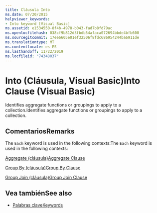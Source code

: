 ```yaml
---
title: Cláusula Into
ms.date: 07/20/2015
helpviewer_keywords:
- Into keyword [Visual Basic]
ms.assetid: e1534550-8f4b-4978-b043-fad7b8fd79ac
ms.openlocfilehash: 038cf9b812d3fbdb54afaca072694bbde4bfb600
ms.sourcegitcommit: 17ee6605e01ef32506f8fdc686954244ba6911de
ms.translationtype: MT
ms.contentlocale: es-ES
ms.lasthandoff: 11/22/2019
ms.locfileid: "74348037"
---
```

# <a name="into-clause-visual-basic"></a><span data-ttu-id="878ff-102">Into (Cláusula, Visual Basic)</span><span class="sxs-lookup"><span data-stu-id="878ff-102">Into Clause (Visual Basic)</span></span>
<span data-ttu-id="878ff-103">Identifies aggregate functions or groupings to apply to a collection.</span><span class="sxs-lookup"><span data-stu-id="878ff-103">Identifies aggregate functions or groupings to apply to a collection.</span></span>  
  
## <a name="remarks"></a><span data-ttu-id="878ff-104">Comentarios</span><span class="sxs-lookup"><span data-stu-id="878ff-104">Remarks</span></span>  
 <span data-ttu-id="878ff-105">The `Each` keyword is used in the following contexts:</span><span class="sxs-lookup"><span data-stu-id="878ff-105">The `Each` keyword is used in the following contexts:</span></span>  
  
 [<span data-ttu-id="878ff-106">Aggregate (cláusula)</span><span class="sxs-lookup"><span data-stu-id="878ff-106">Aggregate Clause</span></span>](../../../visual-basic/language-reference/queries/aggregate-clause.md)  
  
 [<span data-ttu-id="878ff-107">Group By (cláusula)</span><span class="sxs-lookup"><span data-stu-id="878ff-107">Group By Clause</span></span>](../../../visual-basic/language-reference/queries/group-by-clause.md)  
  
 [<span data-ttu-id="878ff-108">Group Join (cláusula)</span><span class="sxs-lookup"><span data-stu-id="878ff-108">Group Join Clause</span></span>](../../../visual-basic/language-reference/queries/group-join-clause.md)  
  
## <a name="see-also"></a><span data-ttu-id="878ff-109">Vea también</span><span class="sxs-lookup"><span data-stu-id="878ff-109">See also</span></span>

- [<span data-ttu-id="878ff-110">Palabras clave</span><span class="sxs-lookup"><span data-stu-id="878ff-110">Keywords</span></span>](../../../visual-basic/language-reference/keywords/index.md)
